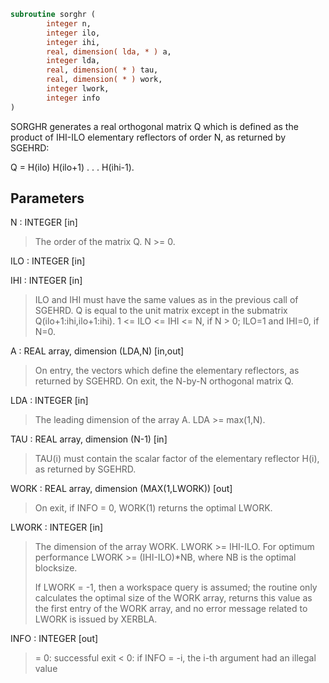 ```fortran
subroutine sorghr (
        integer n,
        integer ilo,
        integer ihi,
        real, dimension( lda, * ) a,
        integer lda,
        real, dimension( * ) tau,
        real, dimension( * ) work,
        integer lwork,
        integer info
)
```

SORGHR generates a real orthogonal matrix Q which is defined as the
product of IHI-ILO elementary reflectors of order N, as returned by
SGEHRD:

Q = H(ilo) H(ilo+1) . . . H(ihi-1).

## Parameters
N : INTEGER [in]
> The order of the matrix Q. N >= 0.

ILO : INTEGER [in]

IHI : INTEGER [in]
> 
> ILO and IHI must have the same values as in the previous call
> of SGEHRD. Q is equal to the unit matrix except in the
> submatrix Q(ilo+1:ihi,ilo+1:ihi).
> 1 <= ILO <= IHI <= N, if N > 0; ILO=1 and IHI=0, if N=0.

A : REAL array, dimension (LDA,N) [in,out]
> On entry, the vectors which define the elementary reflectors,
> as returned by SGEHRD.
> On exit, the N-by-N orthogonal matrix Q.

LDA : INTEGER [in]
> The leading dimension of the array A. LDA >= max(1,N).

TAU : REAL array, dimension (N-1) [in]
> TAU(i) must contain the scalar factor of the elementary
> reflector H(i), as returned by SGEHRD.

WORK : REAL array, dimension (MAX(1,LWORK)) [out]
> On exit, if INFO = 0, WORK(1) returns the optimal LWORK.

LWORK : INTEGER [in]
> The dimension of the array WORK. LWORK >= IHI-ILO.
> For optimum performance LWORK >= (IHI-ILO)\*NB, where NB is
> the optimal blocksize.
> 
> If LWORK = -1, then a workspace query is assumed; the routine
> only calculates the optimal size of the WORK array, returns
> this value as the first entry of the WORK array, and no error
> message related to LWORK is issued by XERBLA.

INFO : INTEGER [out]
> = 0:  successful exit
> < 0:  if INFO = -i, the i-th argument had an illegal value

